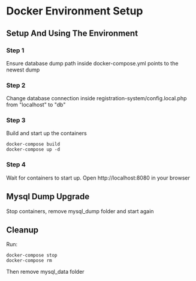 # Docker Environment Setup

## Setup And Using The Environment

### Step 1
Ensure database dump path inside docker-compose.yml points to the newest dump

### Step 2
Change database connection inside
registration-system/config.local.php
from "localhost" to "db"

### Step 3
Build and start up the containers
```
docker-compose build
docker-compose up -d
```

### Step 4
Wait for containers to start up.
Open http://localhost:8080 in your browser

## Mysql Dump Upgrade
Stop containers, remove mysql_dump folder and start again

## Cleanup
Run:
```
docker-compose stop
docker-compose rm
```
Then remove mysql_data folder

